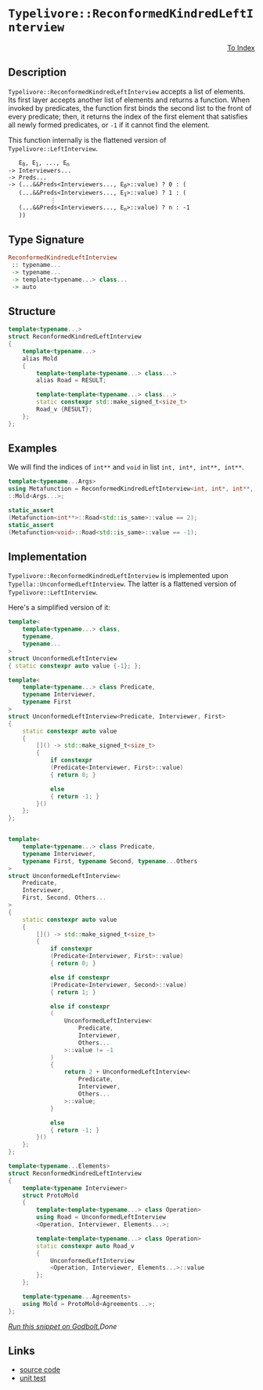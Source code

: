 <!-- Copyright 2024 Feng Mofan
SPDX-License-Identifier: Apache-2.0 -->

# `Typelivore::ReconformedKindredLeftInterview`

<p style='text-align: right;'><a href="../../../facilities/metafunctions.md#typelivore-reconformed-kindred-left-interview">To Index</a></p>

## Description

`Typelivore::ReconformedKindredLeftInterview` accepts a list of elements.
Its first layer accepts another list of elements and returns a function.
When invoked by predicates, the function first binds the second list to the front of every predicate;
then, it returns the index of the first element that satisfies all newly formed predicates, or `-1` if it cannot find the element.

This function internally is the flattened version of `Typelivore::LeftInterview`.

<pre><code>   E<sub>0</sub>, E<sub>1</sub>, ..., E<sub>n</sub>
-> Interviewers...
-> Preds...
-> (...&&Preds&lt;Interviewers..., E<sub>0</sub>&gt;::value) ? 0 : (
   (...&&Preds&lt;Interviewers..., E<sub>1</sub>&gt;::value) ? 1 : (
            &vellip;
   (...&&Preds&lt;Interviewers..., E<sub>n</sub>&gt;::value) ? n : -1
   ))</code></pre>

## Type Signature

```Haskell
ReconformedKindredLeftInterview
 :: typename...
 -> typename...
 -> template<typename...> class...
 -> auto
```

## Structure

```C++
template<typename...>
struct ReconformedKindredLeftInterview
{
    template<typename...>
    alias Mold
    {
        template<template<typename...> class...>
        alias Road = RESULT;

        template<template<typename...> class...>
        static constexpr std::make_signed_t<size_t>
        Road_v {RESULT};
    };  
};
```

## Examples

We will find the indices of `int**` and `void` in list `int, int*, int**, int**`.

```C++
template<typename...Args>
using Metafunction = ReconformedKindredLeftInterview<int, int*, int**, int**>
::Mold<Args...>;

static_assert
(Metafunction<int**>::Road<std::is_same>::value == 2);
static_assert
(Metafunction<void>::Road<std::is_same>::value == -1);
```

## Implementation

`Typelivore::ReconformedKindredLeftInterview` is implemented upon `Typella::UnconformedLeftInterview`.
The latter is a flattened version of `Typelivore::LeftInterview`.

Here's a simplified version of it:

```C++
template<
    template<typename...> class,
    typename,
    typename...
>
struct UnconformedLeftInterview
{ static constexpr auto value {-1}; };

template<
    template<typename...> class Predicate,
    typename Interviewer,
    typename First
>
struct UnconformedLeftInterview<Predicate, Interviewer, First>
{
    static constexpr auto value 
    {
        []() -> std::make_signed_t<size_t>
        {
            if constexpr 
            (Predicate<Interviewer, First>::value)
            { return 0; }

            else
            { return -1; }
        }()
    };
};


template<
    template<typename...> class Predicate,
    typename Interviewer,
    typename First, typename Second, typename...Others
>
struct UnconformedLeftInterview<
    Predicate,
    Interviewer,
    First, Second, Others...
>
{
    static constexpr auto value 
    {
        []() -> std::make_signed_t<size_t>
        {
            if constexpr 
            (Predicate<Interviewer, First>::value)
            { return 0; }

            else if constexpr 
            (Predicate<Interviewer, Second>::value)
            { return 1; }

            else if constexpr
            (
                UnconformedLeftInterview<
                    Predicate, 
                    Interviewer, 
                    Others...
                >::value != -1
            )
            { 
                return 2 + UnconformedLeftInterview<
                    Predicate, 
                    Interviewer, 
                    Others...
                >::value; 
            }

            else
            { return -1; }
        }()
    };
};

template<typename...Elements>
struct ReconformedKindredLeftInterview
{
    template<typename Interviewer>
    struct ProtoMold 
    {
        template<template<typename...> class Operation>
        using Road = UnconformedLeftInterview
        <Operation, Interviewer, Elements...>;

        template<template<typename...> class Operation>
        static constexpr auto Road_v 
        {
            UnconformedLeftInterview
            <Operation, Interviewer, Elements...>::value
        };
    };

    template<typename...Agreements>
    using Mold = ProtoMold<Agreements...>;
};
```

[*Run this snippet on Godbolt.*](https://godbolt.org/#z:OYLghAFBqd5QCxAYwPYBMCmBRdBLAF1QCcAaPECAMzwBtMA7AQwFtMQByARg9KtQYEAysib0QXACx8BBAKoBnTAAUAHpwAMvAFYTStJg1DIApACYAQuYukl9ZATwDKjdAGFUtAK4sGIAKz%2BpK4AMngMmAByPgBGmMQSZlykAA6oCoRODB7evgFBaRmOAmER0SxxCVxJtpj2xQxCBEzEBDk%2BfoG19VlNLQSlUbHxickKza3teV3j/YPllaMAlLaoXsTI7BwA9ABU%2BweHR8e72yYaAIJ7BwDUACKYKa6MyHiYCjeHZ5fXJ39H3wu5yBZgAzOFkN4sDcTKC3AQAJ5PAD6BGITEIClh2GB5nBDEhXmhsLcyHG6CwVGxuJ%2B/zpAOBv12NwAkiwUvQ2IImA1PgdAUz6f9AcCCJh2QYxSTgTdZTcxRKeZgSYinsw2AA6LXYm6QpgKBSkGVy1WMViYI2XOXypFmzXay7Uy7jYheBw3OQEgT8YhsdAhTBUAgswTxABubwA7riAOwWG6zRzIXUCcaYVQpYgJgjoEAgFhMADWmGRGWAEXQqJJGQAXiWCDqw2IvJgYXGALRcEwxu6w%2BPd3ugqyOy4KjlK6VWk3i8dSuGm9WYLUanV6g03ZTETD4URiy0Xa0L82s0PECOYSPxfeH22Lm4AMTwxHGuNBOOdaLdBA9XoYPr9AZBiGYpnlGJKbtueC7haJ4geel5kA%2BT4vm%2BsbDgecqJlBKYMGmGZZkwXhEDcTbeK2xqyt26HWtaJj%2BFY/h3BASw3O2OrknmBbFqWeDltuVZwrW9ZOhhNFttRYk0XgVA4XhmYwlOklyhAEE7hOcLAeGUZXkhz4Nm%2BeakS2SwUUp4k3FuBDrAwNwaH2ba9iOolmXUSimUpVEWZgVnEDZnb2QO7lygOzGmYFQ6xoO6GijOkrKnCpljnFKq3uay6rgY66qVBSrXiaqVsLBWkXleiUFa2j56aQNpqseQiYGgDDoNVR72hqADyBAIPEWKOqhH6uu6nqNf%2B26AcGp7wZOznZdBeWyppoElWQpmVeM1X1Y1zU3J13XPulfXvkCcamVhyaNXJBFEagJHNuRiniUFlH0XRTEsWxb7Zrm%2BZFiWZYVgJbhCQJR0eSdD1KdJslivhCnOUpKlbmpc5uIt8E6Wt%2BnYIZd0mRDkmeZZ1m2QFPY0vDkmua2UMXTD8lPTRiOQdBJJo9piGbQI6DYjjZF4xTYmE95xNdkODnk2ZcpUzcNOpnTxAM9aECK5Jw3eiQAGBhNcFgQl%2BOS9as25XDBtmWzy3VSrku7T1B0C2ZPMgEZrZgGAsJ3KxXb6zR/Om55Vs0UTvk3GYMKWD%2BI0a2NWvm9Gev26bRt7ibpuSbHOkB0pNv7Q6CcEwZTt3QF3u0WTTmm1TAdCz5fmi/2Zf2yFvvBWTEWOq30WjrF6nwuVy7YJyjAEFi/UXC6X43AASg16u%2BtuADS4ToEj42x2hiXdyjrWtunCuj9a4/upuqBEAAsp46Ap5R4P20lPd31vffap9a4fO1Tzog0IlKV4GRGFPqAmCX3dhHWemsgKTTAt7Ek794g8iyNVXe1UB7iiHgodKqE25Am9g/eK8JN54O3hg7AupMpvw/vAgQ39JJnWhumeShFiKT0AZWMMV8aJUQDmrP8Ud/Qx0gReKucJYGfwQUVJaCFkGD0EOg5%2B2NC5kQZuFCS18ooS2nIqR%2BtU2oXGAFuVBMjqGyl/uEYANxz60GAaCD2x8z4XxJLo/RXJh7EL7JFNxTlBRCgFIcG42BVCsA5K2L4jIhQMk8b40%2B3kmBUC8IILIfJ9iAlwSlbRS4tQXGIMAEeR0TH/yic0WJBJeQgOnpHOe6BF5NRXvwnWgi4ThAINVRpuxmmCH2G0gg%2BwRJ5gsdzOEmTsmuKwaE24AAVd434QkfngcgZE%2BolCtGBBAApMS4kOCyCSFpuxHbMKAdWHMeY8AKFLOaR2zsYTWJAWYEyWCzrzINPEBslwVnRKKRsqhcIwyoDwP0%2BRez%2BlA0OSAY5py2DnLupcwcHtOy3IsBwFYtBOD%2BF4H4DgWhSCoE4G4aw1gExrA2ORMEPBSAEE0AilYhYAiSA1BoAAHGYMwABOJlXB/D0rpVwGMMZpBIo4JIXgLAJAaA0KQNFGKsUcF4AoEAoqyXooRaQOAsAYCIBAGsAgKQiLkEoGgdkdB4iRHNJwVQdKABs7YzWSBuMAZAyYpAajMLwSCRBiC/L0PwQQIgxDsCkDIQQigVDqAVaQXQyRIzohSJwHgiLkWovJZizg7UiJau/KgGSpqLVWptXam4DrQ4QA8Pq%2BgWY8RcCWLweVWgVgQCQHqlIBqyAUAgPWxtIBgBSDMHwOgIEZUQBiAmmI4QWgImjbwIdzBiAInajEbQDV5Ukr1c49qDBaCjpDVgGIXhgBuDELQGV3BeBYALEYcQG6nzzrwGGd4Cb0wNSIlsEljS6gJtoHgGI6Ip0eCwAmtEeAhWHtINe4gMR0iYAeCe4Ab6jDkpWFQAw2SABqUZYFopJZ64QohxB%2Bow4GtQCaw36EMMYXFlh9DvplZAFYqAUgNAPe2ck7tTCWGsGYCVwG3VYEo8xbol7nAQFcFMPwyRQjhCGBUEYyRCiZAEEJvQ0mGjzGGFUXjHzGgTDaJ4Doeg7B8fU3MMTCxJO2A03JsYGmlMSaqCsBQBLNgSFjRwFFYqE2SpuJmy11rbX2ppQW3AhASBh1BOWytsGVjdSASMHjVLJCgg1Ey0EPKNCSDMJIM1Ir/BmqZfoTgArSBCuCxqM1XAzV0qZZys1/hJBsoS2alzIbJXStlaS2DSrVW1vVSm7VzbW0lqNWwTgLQWBhhjO2JgpDiN5qZRqLgtLnX4Fde65IGHvXYekLhpQ%2BGQ26C7RGpgUbD2Oec%2BK3gkrk2aqIjcdN7nzWeYm//Lg03ZsaBuIW1Axb4hBZuaFhVNa63vYbSWnVLaAdtr1EYR7XBRU0FoL2ygA6Q0TpHWO0gSOp0zrnQ4FHS6h4rrXQmzd27d20H3Sj49xGz0YvwFuDZ16D0YrvcgB9KPn18oxW%2Bj9I7v1bAxX%2BgDJLgOgaUBBinpjWvwaYEhlDaoUcraw769bsg8PBoxTtojMHmNWDIxz7j1HaNZHo4x6xmvWPsfiJxm9VHVMNBcE1MzwQmqWcWFJ9IMnshabyC7ooWQnfGd02pvokwPfCet70CzhnlM6dM8HqPBmyiR/LasdY9nE98uO65zgN2s3WvB2Yx7M3aWvf866oLIWWu/fC5gSLCQeN8rywV6byWYz%2BCZdy0EKW0vVfqxKzgTW5WteVWqjVqbge9cNcajgQ3s0sAUGGZMYZ89xXGPNgLnGPWyFWwr/18hNsq50CAUEpA9sHZjTlpz8aGtJq62mjN0/Z/z8X0qcYr2i2A8%2B3iUEFby/VqVf9j7TbdVQcS0nZkAUgUhkQF8mVkQl8CBkRVArVu1Ycep4dB1h0p0Uc0dp1Z151sd3tl1V110qdMAt0d090D0SVydT0ecj0L1acb0Q1GdmdANWdX131P0ERudf03V%2BdeBBcwMRdT0xdfs%2BAEMFBkMLxUNZcN95cJBFcA1d8CMD91cSMWNtcKN4A9c6NOBtgOITdLA2NTsONflLceN/cbcBM7cY8RNHcI8rN5NXcGh7cFMfdbDndQ8BBA9NNcgQ8zCw849xM3DZgg9vDY9WhfdrMk9CUHMz909L8OB3M7858SJH8xRn8IBi9Asy0v8q0KVSAIssAa9HN68QBmUNRQRQRAhksocNByiYxStu9Tte9bBmscilhKUQBJB/B4suUYwRU6VJBWUuAGUzA6s%2BVQQL8e8pVv9ci%2BUnUGjE0pjWiVhgMMhnBJAgA)$Done$

## Links

- [source code](../../../../conceptrodon/typelivore/reconformed_kindred_left_interview.hpp)
- [unit test](../../../../tests/unit/metafunctions/typelivore/reconformed_kindred_left_interview.test.hpp)
